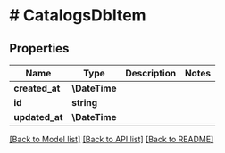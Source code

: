 # # CatalogsDbItem

## Properties

Name | Type | Description | Notes
------------ | ------------- | ------------- | -------------
**created_at** | **\DateTime** |  |
**id** | **string** |  |
**updated_at** | **\DateTime** |  |

[[Back to Model list]](../../README.md#models) [[Back to API list]](../../README.md#endpoints) [[Back to README]](../../README.md)
